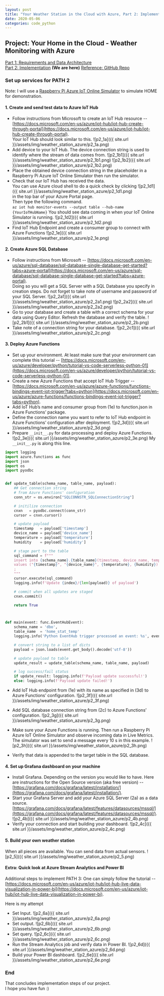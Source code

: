 ```yaml
---
layout: post
title: "Your Weather Station in the Cloud with Azure, Part 2: Implementation"
date: 2020-05-06
categories: code_python
---
```


## Project: Your Home in the Cloud - Weather Monitoring with Azure
[Part 1: Requirements and Data Architecture](https://clumdee.github.io/blog/your-weather-station-with-azure-part1/)
<br>
[Part 2: Implementation](https://clumdee.github.io/blog/your-weather-station-with-azure-part2/)  **(We are here)**
[Reference: GitHub Repo](https://github.com/clumdee/pi_azure_iot)


### Set up services for PATH 2
Note: I will use a [Raspberry Pi Azure IoT Online Simulator](https://docs.microsoft.com/en-us/azure/iot-hub/iot-hub-raspberry-pi-web-simulator-get-started) to simulate HOME for demonstration.


#### 1. Create and send test data to Azure IoT Hub
- Follow instructions from Microsoft to create an IoT Hub resource -- [https://docs.microsoft.com/en-us/azure/iot-hub/iot-hub-create-through-portal](https://docs.microsoft.com/en-us/azure/iot-hub/iot-hub-create-through-portal). <br>
Your IoT Hub should look similar to this.
![p2_1a]({{ site.url }}/assets/img/weather_station_azure/p2_1a.png)
- Add device to your IoT Hub. The device connection string is used to identify where the stream of data comes from.
![p2_1b1]({{ site.url }}/assets/img/weather_station_azure/p2_1b1.png)
![p2_1b2]({{ site.url }}/assets/img/weather_station_azure/p2_1b2.png)
- Place the obtained device connection string in the placeholder in a Raspberry Pi Azure IoT Online Simulator then run the simulator.
- Check that our IoT Hub has received the data. <br>
You can use Azure cloud shell to do a quick check by clicking
![p2_1d1]({{ site.url }}/assets/img/weather_station_azure/p2_1d1.png) <br>
in the top bar of your Azure Portal page. <br>
Then type the following command. <br>
`az iot hub monitor-events --output table --hub-name {YourIoTHubName}`
You should see data coming in when your IoT Online Simulator is running.
![p2_1d2]({{ site.url }}/assets/img/weather_station_azure/p2_1d2.png)
- Find IoT Hub Endpoint and create a consumer group to connect with Azure Functions
![p2_1e]({{ site.url }}/assets/img/weather_station_azure/p2_1e.png)


#### 2. Create Azure SQL Database
- Follow instructions from Microsoft -- [https://docs.microsoft.com/en-us/azure/sql-database/sql-database-single-database-get-started?tabs=azure-portal](https://docs.microsoft.com/en-us/azure/sql-database/sql-database-single-database-get-started?tabs=azure-portal). <br>
Doing so you will get a SQL Server with a SQL Database you specify in creation steps.
Do not forget to take note of username and password of your SQL Server.
![p2_2a1]({{ site.url }}/assets/img/weather_station_azure/p2_2a1.png)
![p2_2a2]({{ site.url }}/assets/img/weather_station_azure/p2_2a2.png)
- Go to your database and create a table with a correct schema for your data using Query Editor. Refresh the database and verify the table.
![p2_2b1]({{ site.url }}/assets/img/weather_station_azure/p2_2b.png)
- Take note of a connection string for your database.
![p2_2c1]({{ site.url }}/assets/img/weather_station_azure/p2_2c.png)


#### 3. Deploy Azure Functions
- Set up your environment. At least make sure that your environment can complete this tutorial -- [https://docs.microsoft.com/en-us/azure/developer/python/tutorial-vs-code-serverless-python-01](https://docs.microsoft.com/en-us/azure/developer/python/tutorial-vs-code-serverless-python-01).
- Create a new Azure Functions that accept IoT Hub Trigger -- [https://docs.microsoft.com/en-us/azure/azure-functions/functions-bindings-event-iot-trigger?tabs=python](https://docs.microsoft.com/en-us/azure/azure-functions/functions-bindings-event-iot-trigger?tabs=python).
- Add IoT Hub’s name and consumer group from (1e) to function.json in Azure Functions’ package.
- Define the connection name you want to refer to IoT Hub endpoint in Azure Functions’ configuration after deployment.
![p2_3d]({{ site.url }}/assets/img/weather_station_azure/p2_3d.png)
- Prepare `__init__.py` for data processing and deploy Azure Functions. <br>
![p2_3e]({{ site.url }}/assets/img/weather_station_azure/p2_3e.png)
My `__init__.py` is along this line.

```python
import logging
import azure.functions as func
import json
import os
import pyodbc


def update_table(schema_name, table_name, payload):
    ## Get connection string
    # from Azure Functions' configuration
    conn_str = os.environ["SQLCONNSTR_SQLConnectionString"]

    # initilize connection
    cnxn   = pyodbc.connect(conn_str)
    cursor = cnxn.cursor()

    # update payload
    timestamp   = payload['timestamp']
    device_name = payload['device_name']
    temperature = payload['temperature']
    humidity    = payload['humidity']

    # stage part to the table
    sql_command = f"""
    insert into {schema_name}.{table_name}(timestamp, device_name, temperature, humidity)
    values ("{timestamp}", "{device_name}", {temperature}, {humidity})
    ;
    """
    cursor.execute(sql_command)
    logging.info(f'Update {index}/{len(payload)} of payload')

    # commit when all updates are staged
    cnxn.commit()

    return True



def main(event: func.EventHubEvent):
    schema_name = 'dbo',
    table_name  = 'home_stat_temp'
    logging.info('Python EventHub trigger processed an event: %s', event.get_body().decode('utf-8'))

    # convert string to a list of dicts
    payload = json.loads(event.get_body().decode('utf-8'))

    # update payload to table
    update_result = update_table(schema_name, table_name, payload)

    # log success/fail status
    if update_result: logging.info(f'Payload update successful!')
    else: logging.info(f'Payload update failed!')
```

- Add IoT Hub endpoint from (1e) with its name as specified in (3d) to Azure Functions’ configuration.
![p2_3f]({{ site.url }}/assets/img/weather_station_azure/p2_3f.png)
- Add SQL database connection string from (2c) to Azure Functions’ configuration.
![p2_3g]({{ site.url }}/assets/img/weather_station_azure/p2_3g.png)
- Make sure your Azure Functions is running. Then run a Raspberry Pi Azure IoT Online Simulator and observe incoming data in Live Metrics. The simulator was set to send a message every 10 s in this example.
![p2_3h]({{ site.url }}/assets/img/weather_station_azure/p2_3h.png)

- Verify that data is appended to the target table in the SQL database.


#### 4. Set up Grafana dashboard on your machine
- Install Grafana. Depending on the version you would like to have.
Here are instructions for the Open Source version (aka free version) -- [https://grafana.com/docs/grafana/latest/installation/](https://grafana.com/docs/grafana/latest/installation/).
- Start your Grafana Server and add your Azure SQL Server (2a) as a data source.
[https://grafana.com/docs/grafana/latest/features/datasources/mssql/](https://grafana.com/docs/grafana/latest/features/datasources/mssql/).
![p2_4b]({{ site.url }}/assets/img/weather_station_azure/p2_4b.png)
- Verify your connection and start building your dashboard.
![p2_4c]({{ site.url }}/assets/img/weather_station_azure/p2_4c.png)


#### 5. Build your own weather station
When all pieces are available. You can send data from actual sensors.
![p2_5]({{ site.url }}/assets/img/weather_station_azure/p2_5.png)


#### Extra: Quick look at Azure Stream Analytics and Power BI
Additional steps to implement PATH 3: One can simply follow the tutorial -- [https://docs.microsoft.com/en-us/azure/iot-hub/iot-hub-live-data-visualization-in-power-bi](https://docs.microsoft.com/en-us/azure/iot-hub/iot-hub-live-data-visualization-in-power-bi).

Here is my attempt
- Set Input.
![p2_6a]({{ site.url }}/assets/img/weather_station_azure/p2_6a.png)
- Set output.
![p2_6b]({{ site.url }}/assets/img/weather_station_azure/p2_6b.png)
- Set query.
![p2_6c]({{ site.url }}/assets/img/weather_station_azure/p2_6c.png)
- Run the Stream Analytics job and verify data in Power BI.
![p2_6d]({{ site.url }}/assets/img/weather_station_azure/p2_6d.png)
- Build your Power BI dashboard.
![p2_6e]({{ site.url }}/assets/img/weather_station_azure/p2_6e.png)


### End
That concludes implementation steps of our project. <br>
I hope you have fun :)
